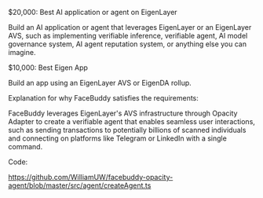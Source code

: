 $20,000: Best AI application or agent on EigenLayer

Build an AI application or agent that leverages EigenLayer or an EigenLayer AVS, such as implementing verifiable inference, verifiable agent, AI model governance system, AI agent reputation system, or anything else you can imagine.

$10,000: Best Eigen App

Build an app using an EigenLayer AVS or EigenDA rollup.

Explanation for why FaceBuddy satisfies the requirements:

FaceBuddy leverages EigenLayer's AVS infrastructure through Opacity Adapter to create a verifiable agent that enables seamless user interactions, such as sending transactions to potentially billions of scanned individuals and connecting on platforms like Telegram or LinkedIn with a single command. 

Code:

https://github.com/WilliamUW/facebuddy-opacity-agent/blob/master/src/agent/createAgent.ts
